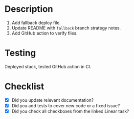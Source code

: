 <!-- markdownlint-disable-file MD025 -->

# Description

1. Add fallback deploy file.
1. Update README with `fallback` branch strategy notes.
1. Add GitHub action to verify files.

# Testing

Deployed stack, tested GitHub action in CI.

# Checklist

- [x] Did you update relevant documentation?
- [x] Did you add tests to cover new code or a fixed issue?
- [x] Did you check all checkboxes from the linked Linear task?